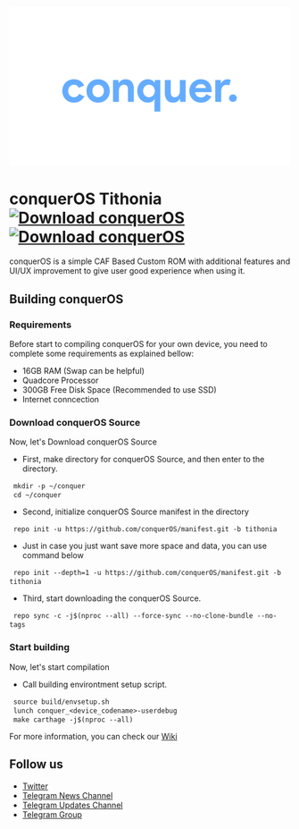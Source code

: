 ![conquerOS](https://raw.githubusercontent.com/conquerOS/manifest/twelve/banner.png)

# conquerOS Tithonia [![Download conquerOS](https://img.shields.io/sourceforge/dt/conqueros.svg)](https://sourceforge.net/projects/conqueros/files/latest/download)  [![Download conquerOS](https://img.shields.io/sourceforge/dm/conqueros.svg)](https://sourceforge.net/projects/conqueros/files/latest/download)
conquerOS is a simple CAF Based Custom ROM with additional features and UI/UX improvement to give user good experience when using it.

## Building conquerOS

### Requirements
Before start to compiling conquerOS for your own device, you need to complete some requirements as explained bellow:
- 16GB RAM (Swap can be helpful)
- Quadcore Processor
- 300GB Free Disk Space (Recommended to use SSD)
- Internet conncection

### Download conquerOS Source
Now, let's Download conquerOS Source

- First, make directory for conquerOS Source, and then enter to the directory.
```
 mkdir -p ~/conquer
 cd ~/conquer
```

- Second, initialize conquerOS Source manifest in the directory
```
 repo init -u https://github.com/conquerOS/manifest.git -b tithonia
```

- Just in case you just want save more space and data, you can use command below
```
 repo init --depth=1 -u https://github.com/conquerOS/manifest.git -b tithonia
```

- Third, start downloading the conquerOS Source.
```
 repo sync -c -j$(nproc --all) --force-sync --no-clone-bundle --no-tags
```

### Start building
Now, let's start compilation

- Call building environtment setup script.
```
 source build/envsetup.sh
 lunch conquer_<device_codename>-userdebug
 make carthage -j$(nproc --all)
```

For more information, you can check our [Wiki](https://wiki.conquerOS.co)

## Follow us
- [Twitter](http://twitter.com/conquerOSROM)
- [Telegram News Channel](http://t.me/conquerOSNews)
- [Telegram Updates Channel](http://t.me/conquerOSUpdates)
- [Telegram Group](http://t.me/conquerOSChat)
